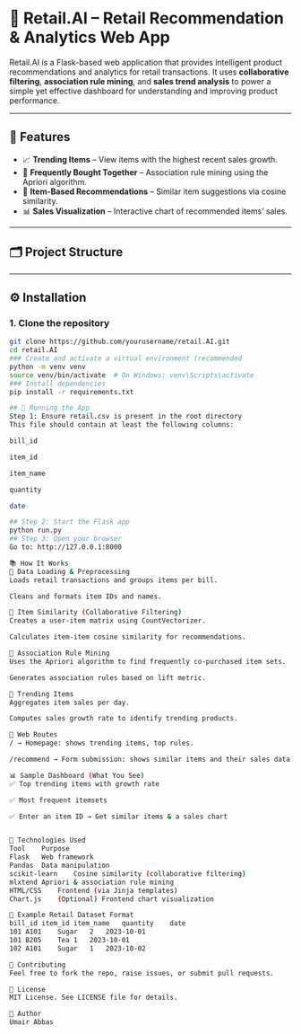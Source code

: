 # 🛒 Retail.AI – Retail Recommendation & Analytics Web App

Retail.AI is a Flask-based web application that provides intelligent product recommendations and analytics for retail transactions. It uses **collaborative filtering**, **association rule mining**, and **sales trend analysis** to power a simple yet effective dashboard for understanding and improving product performance.

---

## 🚀 Features

- 📈 **Trending Items** – View items with the highest recent sales growth.
- 🤝 **Frequently Bought Together** – Association rule mining using the Apriori algorithm.
- 🧠 **Item-Based Recommendations** – Similar item suggestions via cosine similarity.
- 📊 **Sales Visualization** – Interactive chart of recommended items’ sales.

---

## 🗂️ Project Structure


---

## ⚙️ Installation

### 1. Clone the repository
```bash
git clone https://github.com/yourusername/retail.AI.git
cd retail.AI
### Create and activate a virtual environment (recommended
python -m venv venv
source venv/bin/activate  # On Windows: venv\Scripts\activate
### Install dependencies
pip install -r requirements.txt

## 🧪 Running the App
Step 1: Ensure retail.csv is present in the root directory
This file should contain at least the following columns:

bill_id

item_id

item_name

quantity

date

## Step 2: Start the Flask app
python run.py
## Step 3: Open your browser
Go to: http://127.0.0.1:8000 

📚 How It Works
🔹 Data Loading & Preprocessing
Loads retail transactions and groups items per bill.

Cleans and formats item IDs and names.

🔹 Item Similarity (Collaborative Filtering)
Creates a user-item matrix using CountVectorizer.

Calculates item-item cosine similarity for recommendations.

🔹 Association Rule Mining
Uses the Apriori algorithm to find frequently co-purchased item sets.

Generates association rules based on lift metric.

🔹 Trending Items
Aggregates item sales per day.

Computes sales growth rate to identify trending products.

🔹 Web Routes
/ → Homepage: shows trending items, top rules.

/recommend → Form submission: shows similar items and their sales data.

📊 Sample Dashboard (What You See)
✅ Top trending items with growth rate

✅ Most frequent itemsets

✅ Enter an item ID → Get similar items & a sales chart


🧠 Technologies Used
Tool	Purpose
Flask	Web framework
Pandas	Data manipulation
scikit-learn	Cosine similarity (collaborative filtering)
mlxtend	Apriori & association rule mining
HTML/CSS	Frontend (via Jinja templates)
Chart.js	(Optional) Frontend chart visualization

📁 Example Retail Dataset Format
bill_id	item_id	item_name	quantity	date
101	A101	Sugar	2	2023-10-01
101	B205	Tea	1	2023-10-01
102	A101	Sugar	1	2023-10-02

🤝 Contributing
Feel free to fork the repo, raise issues, or submit pull requests.

📜 License
MIT License. See LICENSE file for details.

👤 Author
Umair Abbas

